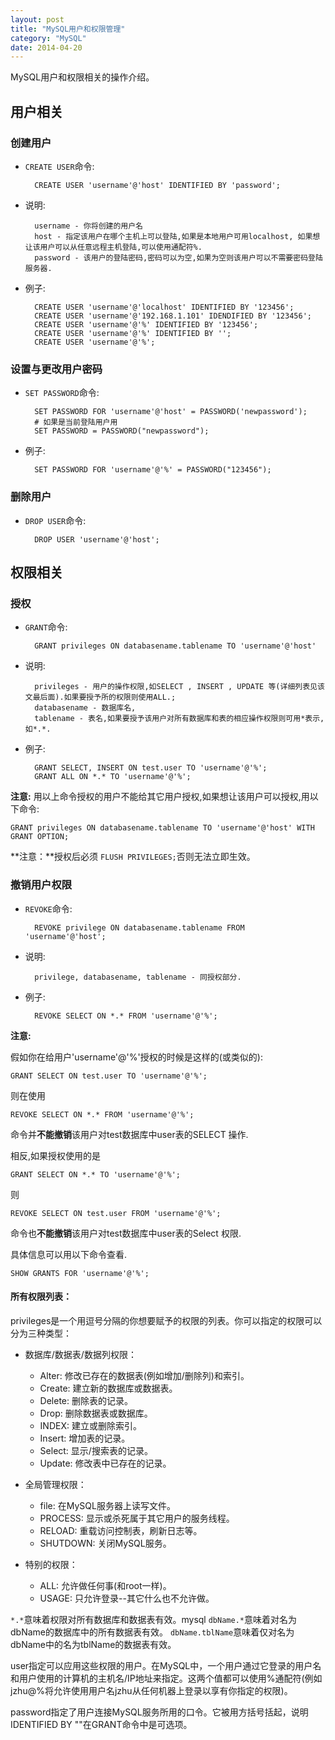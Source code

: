 ```yaml
---
layout: post
title: "MySQL用户和权限管理"
category: "MySQL" 
date: 2014-04-20
---
```


MySQL用户和权限相关的操作介绍。

## 用户相关

### 创建用户

* `CREATE USER`命令:
    
        CREATE USER 'username'@'host' IDENTIFIED BY 'password';

* 说明:

        username - 你将创建的用户名
        host - 指定该用户在哪个主机上可以登陆,如果是本地用户可用localhost, 如果想让该用户可以从任意远程主机登陆,可以使用通配符%.
        password - 该用户的登陆密码,密码可以为空,如果为空则该用户可以不需要密码登陆服务器.

* 例子: 

        CREATE USER 'username'@'localhost' IDENTIFIED BY '123456';
        CREATE USER 'username'@'192.168.1.101' IDENDIFIED BY '123456';
        CREATE USER 'username'@'%' IDENTIFIED BY '123456';
        CREATE USER 'username'@'%' IDENTIFIED BY '';
        CREATE USER 'username'@'%';


### 设置与更改用户密码

* `SET PASSWORD`命令:

        SET PASSWORD FOR 'username'@'host' = PASSWORD('newpassword');
        # 如果是当前登陆用户用
        SET PASSWORD = PASSWORD("newpassword");

* 例子: 

        SET PASSWORD FOR 'username'@'%' = PASSWORD("123456");

### 删除用户

* `DROP USER`命令: 

        DROP USER 'username'@'host';

<!-- more -->

## 权限相关

### 授权

* `GRANT`命令:

        GRANT privileges ON databasename.tablename TO 'username'@'host'

* 说明: 

        privileges - 用户的操作权限,如SELECT , INSERT , UPDATE 等(详细列表见该文最后面).如果要授予所的权限则使用ALL.;
        databasename - 数据库名,
        tablename - 表名,如果要授予该用户对所有数据库和表的相应操作权限则可用*表示, 如*.*.

* 例子: 

        GRANT SELECT, INSERT ON test.user TO 'username'@'%';
        GRANT ALL ON *.* TO 'username'@'%';

**注意:** 用以上命令授权的用户不能给其它用户授权,如果想让该用户可以授权,用以下命令:

    GRANT privileges ON databasename.tablename TO 'username'@'host' WITH GRANT OPTION;

**注意：**授权后必须 `FLUSH PRIVILEGES;`否则无法立即生效。 
 

### 撤销用户权限

* `REVOKE`命令: 

        REVOKE privilege ON databasename.tablename FROM 'username'@'host';

* 说明:

        privilege, databasename, tablename - 同授权部分.

* 例子:

        REVOKE SELECT ON *.* FROM 'username'@'%';

**注意:** 

假如你在给用户'username'@'%'授权的时候是这样的(或类似的):

    GRANT SELECT ON test.user TO 'username'@'%';
    
则在使用

    REVOKE SELECT ON *.* FROM 'username'@'%';

命令并**不能撤销**该用户对test数据库中user表的SELECT 操作.

相反,如果授权使用的是

    GRANT SELECT ON *.* TO 'username'@'%';

则

    REVOKE SELECT ON test.user FROM 'username'@'%';

命令也**不能撤销**该用户对test数据库中user表的Select 权限.

具体信息可以用以下命令查看.

    SHOW GRANTS FOR 'username'@'%';


#### 所有权限列表：

privileges是一个用逗号分隔的你想要赋予的权限的列表。你可以指定的权限可以分为三种类型： 


* 数据库/数据表/数据列权限： 

	* Alter: 修改已存在的数据表(例如增加/删除列)和索引。 
	* Create: 建立新的数据库或数据表。 
	* Delete: 删除表的记录。 
	* Drop: 删除数据表或数据库。 
	* INDEX: 建立或删除索引。 
	* Insert: 增加表的记录。 
	* Select: 显示/搜索表的记录。 
	* Update: 修改表中已存在的记录。 

* 全局管理权限： 
 
	* file: 在MySQL服务器上读写文件。 
	* PROCESS: 显示或杀死属于其它用户的服务线程。 
	* RELOAD: 重载访问控制表，刷新日志等。 
	* SHUTDOWN: 关闭MySQL服务。 

* 特别的权限： 
 
	* ALL: 允许做任何事(和root一样)。 
	* USAGE: 只允许登录--其它什么也不允许做。 

`*.*`意味着权限对所有数据库和数据表有效。mysql
`dbName.*`意味着对名为dbName的数据库中的所有数据表有效。 
`dbName.tblName`意味着仅对名为dbName中的名为tblName的数据表有效。
 
user指定可以应用这些权限的用户。在MySQL中，一个用户通过它登录的用户名和用户使用的计算机的主机名/IP地址来指定。这两个值都可以使用%通配符(例如jzhu@%将允许使用用户名jzhu从任何机器上登录以享有你指定的权限)。 
 
password指定了用户连接MySQL服务所用的口令。它被用方括号括起，说明IDENTIFIED BY "<password>"在GRANT命令中是可选项。 
 

